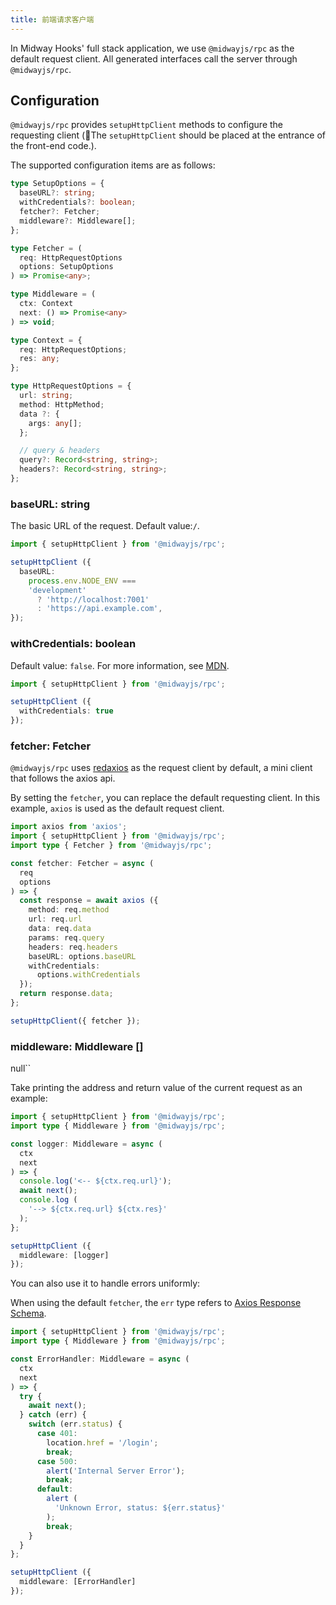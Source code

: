 ```yaml
---
title: 前端请求客户端
---
```


In Midway Hooks' full stack application, we use `@midwayjs/rpc` as the default request client. All generated interfaces call the server through `@midwayjs/rpc`.

## Configuration

`@midwayjs/rpc` provides `setupHttpClient` methods to configure the requesting client (📢The `setupHttpClient` should be placed at the entrance of the front-end code.).

The supported configuration items are as follows:

```ts
type SetupOptions = {
  baseURL?: string;
  withCredentials?: boolean;
  fetcher?: Fetcher;
  middleware?: Middleware[];
};

type Fetcher = (
  req: HttpRequestOptions
  options: SetupOptions
) => Promise<any>;

type Middleware = (
  ctx: Context
  next: () => Promise<any>
) => void;

type Context = {
  req: HttpRequestOptions;
  res: any;
};

type HttpRequestOptions = {
  url: string;
  method: HttpMethod;
  data ?: {
    args: any[];
  };

  // query & headers
  query?: Record<string, string>;
  headers?: Record<string, string>;
};
```

### baseURL: string

The basic URL of the request. Default value:`/`.

```ts
import { setupHttpClient } from '@midwayjs/rpc';

setupHttpClient ({
  baseURL:
    process.env.NODE_ENV ===
    'development'
      ? 'http://localhost:7001'
      : 'https://api.example.com',
});
```

### withCredentials: boolean

Default value: `false`. For more information, see [MDN](https://developer.mozilla.org/zh-CN/docs/Web/API/XMLHttpRequest/withCredentials).

```ts
import { setupHttpClient } from '@midwayjs/rpc';

setupHttpClient ({
  withCredentials: true
});
```

### fetcher: Fetcher

`@midwayjs/rpc` uses [redaxios](https://github.com/developit/redaxios) as the request client by default, a mini client that follows the axios api.

By setting the `fetcher`, you can replace the default requesting client. In this example, `axios` is used as the default request client.

```ts
import axios from 'axios';
import { setupHttpClient } from '@midwayjs/rpc';
import type { Fetcher } from '@midwayjs/rpc';

const fetcher: Fetcher = async (
  req
  options
) => {
  const response = await axios ({
    method: req.method
    url: req.url
    data: req.data
    params: req.query
    headers: req.headers
    baseURL: options.baseURL
    withCredentials:
      options.withCredentials
  });
  return response.data;
};

setupHttpClient({ fetcher });
```

### middleware: Middleware []

null``

Take printing the address and return value of the current request as an example:

```ts
import { setupHttpClient } from '@midwayjs/rpc';
import type { Middleware } from '@midwayjs/rpc';

const logger: Middleware = async (
  ctx
  next
) => {
  console.log('<-- ${ctx.req.url}');
  await next();
  console.log (
    '--> ${ctx.req.url} ${ctx.res}'
  );
};

setupHttpClient ({
  middleware: [logger]
});
```

You can also use it to handle errors uniformly:

When using the default `fetcher`, the `err` type refers to [Axios Response Schema](https://axios-http.com/docs/res_schema).

```ts
import { setupHttpClient } from '@midwayjs/rpc';
import type { Middleware } from '@midwayjs/rpc';

const ErrorHandler: Middleware = async (
  ctx
  next
) => {
  try {
    await next();
  } catch (err) {
    switch (err.status) {
      case 401:
        location.href = '/login';
        break;
      case 500:
        alert('Internal Server Error');
        break;
      default:
        alert (
          'Unknown Error, status: ${err.status}'
        );
        break;
    }
  }
};

setupHttpClient ({
  middleware: [ErrorHandler]
});
```
